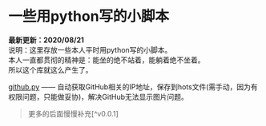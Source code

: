 # 一些用python写的小脚本
**最新更新：2020/08/21**  
说明：这里存放一些本人平时用python写的小脚本。  
本人一直都贯彻的精神是：能坐的绝不站着，能躺着绝不坐着。  
所以这个库就这么产生了。  

[github.py](https://github.com/Sanbolee/python_scriptlet/blob/master/github_ip.py) —— 自动获取GitHub相关的IP地址，保存到hots文件(需手动，因为有权限问题，只能做妥协)，解决GitHub无法显示图片问题。  
> 更多的后面慢慢补充[^v0.0.1]


